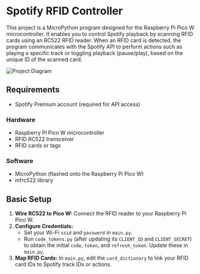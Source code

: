 # Spotify RFID Controller

This project is a MicroPython program designed for the Raspberry Pi Pico W microcontroller. It enables you to control Spotify playback by scanning RFID cards using an RC522 RFID reader. When an RFID card is detected, the program communicates with the Spotify API to perform actions such as playing a specific track or toggling playback (pause/play), based on the unique ID of the scanned card.

![Project Diagram](images/pico.png)

## Requirements

* Spotify Premium account (required for API access)

### Hardware
* Raspberry Pi Pico W microcontroller
* RFID RC522 transceiver
* RFID cards or tags

### Software
* MicroPython (flashed onto the Raspberry Pi Pico W)
* mfrc522 library

## Basic Setup

1.  **Wire RC522 to Pico W:** Connect the RFID reader to your Raspberry Pi Pico W.
2.  **Configure Credentials:**
    * Set your Wi-Fi `ssid` and `password` in `main.py`.
    * Run `code_tokens.py` (after updating its `CLIENT_ID` and `CLIENT_SECRET`) to obtain the initial `code`, `token`, and `refresh_token`. Update these in `main.py`.
3.  **Map RFID Cards:** In `main.py`, edit the `card_dictionary` to link your RFID card IDs to Spotify track IDs or actions.
